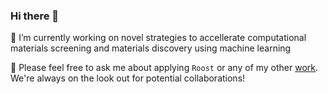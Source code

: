 ### Hi there 👋

🔭 I’m currently working on novel strategies to accellerate computational materials screening and materials discovery using machine learning

💬 Please feel free to ask me about applying `Roost` or any of my other [work](https://scholar.google.com/citations?user=0qvx_dYAAAAJ&hl=en). We're always on the look out for potential collaborations!

<!--
**CompRhys/CompRhys** is a ✨ _special_ ✨ repository because its `README.md` (this file) appears on your GitHub profile.

Here are some ideas to get you started:

- 🔭 I’m currently working on ...
- 🌱 I’m currently learning ...
- 👯 I’m looking to collaborate on ...
- 🤔 I’m looking for help with ...
- 💬 Ask me about ...
- 📫 How to reach me: ...
- 😄 Pronouns: ...
- ⚡ Fun fact: ...
-->
